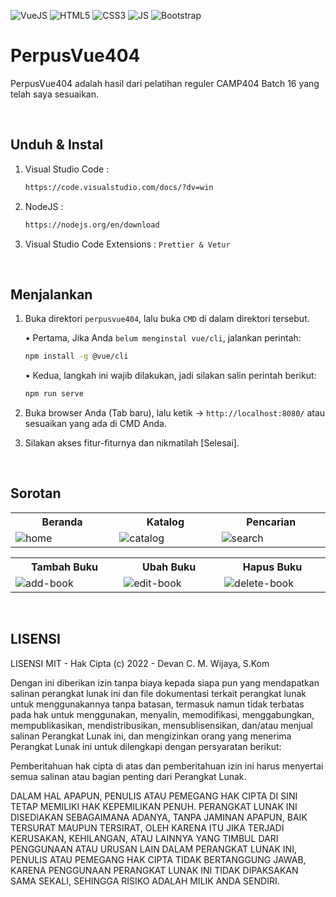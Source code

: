 ![VueJS](https://img.shields.io/badge/-Vue%20JS-darkcyan?style=flat&logo=vue.js)
![HTML5](https://img.shields.io/badge/-HTML%205-purple.svg?&logo=html5)
![CSS3](https://img.shields.io/badge/-CSS%203-green.svg?&logo=css3)
![JS](https://img.shields.io/badge/-Javascript-brown.svg?&logo=javascript)
![Bootstrap](https://img.shields.io/badge/-Bootstrap%205-white.svg?&logo=bootstrap)

# PerpusVue404
<p>PerpusVue404 adalah hasil dari pelatihan reguler CAMP404 Batch 16 yang telah saya sesuaikan.</p>

<br>

## Unduh & Instal
1. Visual Studio Code :
   
   ```bash
   https://code.visualstudio.com/docs/?dv=win
   ```
2. NodeJS :
   
   ```bash
   https://nodejs.org/en/download
   ```
   
3. Visual Studio Code Extensions : ``` Prettier & Vetur ```

<br>

## Menjalankan
1. Buka direktori ``` perpusvue404 ```, lalu buka ``` CMD ``` di dalam direktori tersebut.<br>

   • Pertama, Jika Anda ``` belum menginstal vue/cli ```, jalankan perintah:<br>

   ````bash
   npm install -g @vue/cli
   ````

   • Kedua, langkah ini wajib dilakukan, jadi silakan salin perintah berikut:<br>

   ````bash
   npm run serve
   ````

2. Buka browser Anda (Tab baru), lalu ketik -> ``` http://localhost:8080/ ``` atau sesuaikan yang ada di CMD Anda.<br>

3. Silakan akses fitur-fiturnya dan nikmatilah [Selesai].

<br>

## Sorotan
<table>
<tr>
<th width="280">Beranda</th>
<th width="280">Katalog</th>
<th width="280">Pencarian</th>
</tr>
<tr>
<td><img src="https://github.com/devancakra/perpusvue404/assets/54527592/c373531d-e6f6-4864-9d09-6232727dcc93" alt="home"></td>
<td><img src="https://github.com/devancakra/perpusvue404/assets/54527592/e07a8e77-27d0-47b2-ab63-622fdb922835" alt="catalog"></td>
<td><img src="https://github.com/devancakra/perpusvue404/assets/54527592/12a27eb6-69ed-435b-85aa-9796e72a7597" alt="search"></td>
</tr>
</table>
<table>
<tr>
<th width="280">Tambah Buku</th>
<th width="280">Ubah Buku</th>
<th width="280">Hapus Buku</th>
</tr>
<tr>
<td><img src="https://github.com/devancakra/perpusvue404/assets/54527592/8fc42ada-67e7-454f-bc50-84d749428355" alt="add-book"></td>
<td><img src="https://github.com/devancakra/perpusvue404/assets/54527592/d018dda6-2fe6-42b2-b5e8-82f6472e00c2" alt="edit-book"></td>
<td><img src="https://github.com/devancakra/perpusvue404/assets/54527592/ff7cdd35-c0d2-4a3f-a867-5d0a60efe674" alt="delete-book"></td>
</tr>
</table>

<br>

## LISENSI 
LISENSI MIT - Hak Cipta (c) 2022 - Devan C. M. Wijaya, S.Kom

Dengan ini diberikan izin tanpa biaya kepada siapa pun yang mendapatkan salinan perangkat lunak ini dan file dokumentasi terkait perangkat lunak untuk menggunakannya tanpa batasan, termasuk namun tidak terbatas pada hak untuk menggunakan, menyalin, memodifikasi, menggabungkan, mempublikasikan, mendistribusikan, mensublisensikan, dan/atau menjual salinan Perangkat Lunak ini, dan mengizinkan orang yang menerima Perangkat Lunak ini untuk dilengkapi dengan persyaratan berikut:

Pemberitahuan hak cipta di atas dan pemberitahuan izin ini harus menyertai semua salinan atau bagian penting dari Perangkat Lunak.

DALAM HAL APAPUN, PENULIS ATAU PEMEGANG HAK CIPTA DI SINI TETAP MEMILIKI HAK KEPEMILIKAN PENUH. PERANGKAT LUNAK INI DISEDIAKAN SEBAGAIMANA ADANYA, TANPA JAMINAN APAPUN, BAIK TERSURAT MAUPUN TERSIRAT, OLEH KARENA ITU JIKA TERJADI KERUSAKAN, KEHILANGAN, ATAU LAINNYA YANG TIMBUL DARI PENGGUNAAN ATAU URUSAN LAIN DALAM PERANGKAT LUNAK INI, PENULIS ATAU PEMEGANG HAK CIPTA TIDAK BERTANGGUNG JAWAB, KARENA PENGGUNAAN PERANGKAT LUNAK INI TIDAK DIPAKSAKAN SAMA SEKALI, SEHINGGA RISIKO ADALAH MILIK ANDA SENDIRI.
